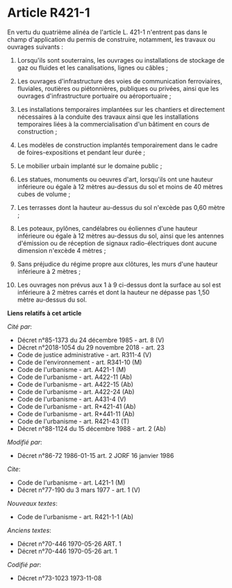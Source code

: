 # Article R421-1

En vertu du quatrième alinéa de l'article L. 421-1 n'entrent pas dans le champ d'application du permis de construire,
notamment, les travaux ou ouvrages suivants :

1. Lorsqu'ils sont souterrains, les ouvrages ou installations de stockage de gaz ou fluides et les canalisations, lignes ou
câbles ;

2. Les ouvrages d'infrastructure des voies de communication ferroviaires, fluviales, routières ou piétonnières, publiques ou
privées, ainsi que les ouvrages d'infrastructure portuaire ou aéroportuaire ;

3. Les installations temporaires implantées sur les chantiers et directement nécessaires à la conduite des travaux ainsi que
les installations temporaires liées à la commercialisation d'un bâtiment en cours de construction ;

4. Les modèles de construction implantés temporairement dans le cadre de foires-expositions et pendant leur durée ;

5. Le mobilier urbain implanté sur le domaine public ;

6. Les statues, monuments ou oeuvres d'art, lorsqu'ils ont une hauteur inférieure ou égale à 12 mètres au-dessus du sol et
moins de 40 mètres cubes de volume ;

7. Les terrasses dont la hauteur au-dessus du sol n'excède pas 0,60 mètre ;

8. Les poteaux, pylônes, candélabres ou éoliennes d'une hauteur inférieure ou égale à 12 mètres au-dessus du sol, ainsi que
les antennes d'émission ou de réception de signaux radio-électriques dont aucune dimension n'excède 4 mètres ;

9. Sans préjudice du régime propre aux clôtures, les murs d'une hauteur inférieure à 2 mètres ;

10. Les ouvrages non prévus aux 1 à 9 ci-dessus dont la surface au sol est inférieure à 2 mètres carrés et dont la hauteur ne
dépasse pas 1,50 mètre au-dessus du sol.

**Liens relatifs à cet article**

_Cité par_:

  - Décret n°85-1373 du 24 décembre 1985 - art. 8 (V)
  - Décret n°2018-1054 du 29 novembre 2018 - art. 23
  - Code de justice administrative - art. R311-4 (V)
  - Code de l'environnement - art. R341-10 (M)
  - Code de l'urbanisme - art. A421-1 (M)
  - Code de l'urbanisme - art. A422-11 (Ab)
  - Code de l'urbanisme - art. A422-15 (Ab)
  - Code de l'urbanisme - art. A422-24 (Ab)
  - Code de l'urbanisme - art. A431-4 (V)
  - Code de l'urbanisme - art. R*421-41 (Ab)
  - Code de l'urbanisme - art. R*441-11 (Ab)
  - Code de l'urbanisme - art. R421-43 (T)
  - Décret n°88-1124 du 15 décembre 1988 - art. 2 (Ab)

_Modifié par_:

  - Décret n°86-72 1986-01-15 art. 2 JORF 16 janvier 1986

_Cite_:

  - Code de l'urbanisme - art. L421-1 (M)
  - Décret n°77-190 du 3 mars 1977 - art. 1 (V)

_Nouveaux textes_:

  - Code de l'urbanisme - art. R421-1-1 (Ab)

_Anciens textes_:

  - Décret n°70-446 1970-05-26 ART. 1
  - Décret n°70-446 1970-05-26 art. 1

_Codifié par_:

  - Décret n°73-1023 1973-11-08
